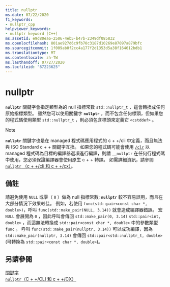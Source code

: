```yaml
---
title: nullptr
ms.date: 07/22/2020
f1_keywords:
- nullptr_cpp
helpviewer_keywords:
- nullptr keyword [C++]
ms.assetid: e9d80ea6-2506-4eb5-b47b-2349df085832
ms.openlocfilehash: 801ae927d6c9fb70c3187d10269e87097a879bfc
ms.sourcegitcommit: 1f009ab0f2cc4a177f2d1353d5a38f164612bdb1
ms.translationtype: MT
ms.contentlocale: zh-TW
ms.lasthandoff: 07/27/2020
ms.locfileid: "87223625"
---
```

# <a name="nullptr"></a>nullptr

**`nullptr`** 關鍵字會指定類型為的 null 指標常數 `std::nullptr_t` ，這會轉換成任何原始指標類型。  雖然您可以使用關鍵字 **`nullptr`** ，而不包含任何標頭，但如果您的程式碼使用類型 `std::nullptr_t` ，則必須包含標頭來定義它 `<cstddef>` 。

> [!NOTE]
> **`nullptr`** 關鍵字也是在 managed 程式碼應用程式的 c + +/cli 中定義，而且無法與 ISO Standard c + + 關鍵字互換。 如果您的程式碼可能會使用 [`/clr`](../build/reference/clr-common-language-runtime-compilation.md) 以 managed 程式碼為目標的編譯器選項進行編譯，則請 `__nullptr` 在任何行程式碼中使用，您必須保證編譯器會使用原生 c + + 轉譯。 如需詳細資訊，請參閱[ `nullptr` （c + +/cli 和 c + +/cx）](../extensions/nullptr-cpp-component-extensions.md)。

## <a name="remarks"></a>備註

請避免使用 `NULL` 或零（ `0` ）做為 null 指標常數; **`nullptr`** 較不容易誤用，而且在大部分情況下效果較佳。  例如，若使用 `func(std::pair<const char *, double>)`，呼叫 `func(std::make_pair(NULL, 3.14))` 就會造成編譯器錯誤。  宏 `NULL` 會展開為 `0` ，因此呼叫會傳回 `std::make_pair(0, 3.14)` `std::pair<int, double>` ，而這無法轉換成 `std::pair<const char *, double>` 中的參數類型 `func` 。  呼叫 `func(std::make_pair(nullptr, 3.14))` 可以成功編譯，因為 `std::make_pair(nullptr, 3.14)` 會傳回 `std::pair<std::nullptr_t, double>` (可轉換為 `std::pair<const char *, double>`)。

## <a name="see-also"></a>另請參閱

[關鍵字](../cpp/keywords-cpp.md)<br/>
[`nullptr`（C + +/CLI 和 c + +/CX）](../extensions/nullptr-cpp-component-extensions.md)
